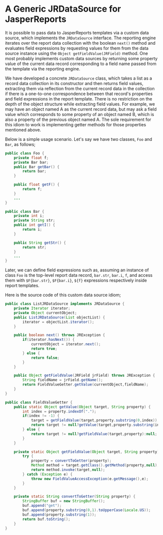 # A Generic JRDataSource for JasperReports

It is possible to pass data to JasperReports templates via a custom data source, which implements the `JRDataSource` 
interface. The reporting engine iterates over the report data collection with the boolean `next()` method and evaluates 
field expressions by requesting values for them from the data source instance using the `Object getFieldValue(JRField)` 
method. One most probably implements custom data sources by returning some property value of the current data record 
corresponding to a field name passed from the template via the reporting engine.

We have developed a concrete `JRDataSource` class, which takes a list as a record data collection in its constructor and 
then returns field values, extracting them via reflection from the current record data in the collection if there is a 
one-to-one correspondence between that record's properties and field expressions in the report template. There is no 
restriction on the depth of the object structure while extracting field values. For example, we may have an object named 
A as the current record data, but may ask a field value which corresponds to some property of an object named B, which 
is also a property of the previous object named A. The sole requirement for this idiom to work is implementing getter 
methods for those properties mentioned above.

Below is a simple usage scenario. Let's say we have two classes, `Foo` and `Bar`, as follows;

```java
public class Foo {
    private float f;
    private Bar bar;
    public Bar getBar() {
        return bar;
    }

    public float getF() {
        return f;
    }
    ...
}

public class Bar {
    private int i;
    private String str;
    public int getI() {
        return i;
    }

    public String getStr() {
        return str;
    }
    ...
}
```

Later, we can define field expressions such as, assuming an instance of class `Foo` is the top-level report data record, 
`bar.str`, `bar.i`, `f`, and access them with `$F{bar.str}`, `$F{bar.i}`, `${f}` expressions respectively inside report 
templates.

Here is the source code of this custom data source idiom;
```java
public class ListJRDataSource implements JRDataSource {
    private Iterator iterator;
    private Object currentObject;
    public ListJRDataSource(List objectList) {
        iterator = objectList.iterator();
    }

    public boolean next() throws JRException {
        if(iterator.hasNext()) {
            currentObject = iterator.next();
            return true;
        } else {
            return false;
        }
    }

    public Object getFieldValue(JRField jrField) throws JRException {
        String fieldName = jrField.getName();
        return FieldValueGetter.getValue(currentObject,fieldName);
    }
}

public class FieldValueGetter {
    public static Object getValue(Object target, String property) {
        int index = property.indexOf(".");
        if(index != -1) {
            target = getFieldValue(target,property.substring(0,index));
            return target != null?getValue(target,property.substring(index + 1)):null;
        } else {
            return target != null?getFieldValue(target,property):null;
        }
    }

    private static Object getFieldValue(Object target, String property) {
        try {
            property = convertToGetter(property);
            Method method = target.getClass().getMethod(property,null);
            return method.invoke(target,null);
        } catch (Exception e) {
            throw new FieldValueAccessException(e.getMessage(),e);
        }
    }

    private static String convertToGetter(String property) {
        StringBuffer buf = new StringBuffer();
        buf.append("get");
        buf.append(property.substring(0,1).toUpperCase(Locale.US));
        buf.append(property.substring(1));
        return buf.toString();
    }
}
```
